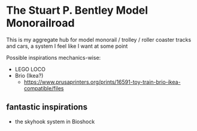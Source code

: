 # The Stuart P. Bentley Model Monorailroad

This is my aggregate hub for model monorail / trolley / roller coaster tracks and cars, a system I feel like I want at some point

Possible inspirations mechanics-wise:

- LEGO LOCO
- Brio (Ikea?)
  - https://www.prusaprinters.org/prints/16591-toy-train-brio-ikea-compatible/files

## fantastic inspirations

- the skyhook system in Bioshock
